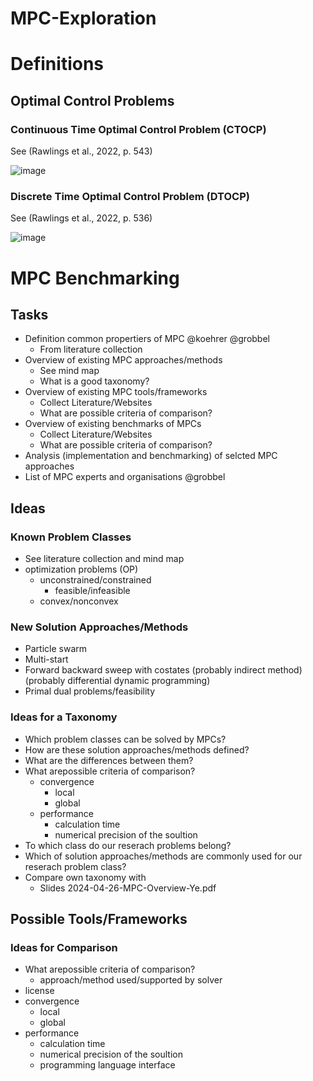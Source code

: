 # MPC-Exploration
# Definitions

## Optimal Control Problems

### Continuous Time Optimal Control Problem (CTOCP)

See (Rawlings et al., 2022, p. 543)

![image](https://github.com/user-attachments/assets/b2ae8eed-a624-47b3-9f0f-327c4ff05f1d)


### Discrete Time Optimal Control Problem (DTOCP)

See (Rawlings et al., 2022, p. 536)

![image](https://github.com/user-attachments/assets/504a5cd1-90b4-4798-89e7-a915a7a7caad)


# MPC Benchmarking

## Tasks
- Definition common propertiers of MPC @koehrer @grobbel
  - From literature collection
- Overview of existing MPC approaches/methods
  - See mind map
  - What is a good taxonomy?
- Overview of existing MPC tools/frameworks
  - Collect Literature/Websites
  - What are possible criteria of comparison?
- Overview of existing benchmarks of MPCs
  - Collect Literature/Websites
  - What are possible criteria of comparison?
- Analysis (implementation and benchmarking) of selcted MPC approaches
- List of MPC experts and organisations @grobbel

## Ideas

### Known Problem Classes
- See literature collection and mind map
- optimization problems (OP)
  - unconstrained/constrained
    - feasible/infeasible
  - convex/nonconvex

### New Solution Approaches/Methods
- Particle swarm
- Multi-start
- Forward backward sweep with costates (probably indirect method) (probably differential dynamic programming)
- Primal dual problems/feasibility

### Ideas for a Taxonomy
- Which problem classes can be solved by MPCs?
- How are these solution approaches/methods defined?
- What are the differences between them?
- What arepossible criteria of comparison?
  - convergence
    - local
    - global
  - performance
    - calculation time
    - numerical precision of the soultion
- To which class do our reserach problems belong?
- Which of solution approaches/methods are commonly used for our reserach problem class?
- Compare own taxonomy with
  - Slides 2024-04-26-MPC-Overview-Ye.pdf

## Possible Tools/Frameworks

### Ideas for Comparison

- What arepossible criteria of comparison?
  - approach/method used/supported by solver
- license
- convergence
  - local
  - global
- performance
  - calculation time
  - numerical precision of the soultion
  - programming language interface

